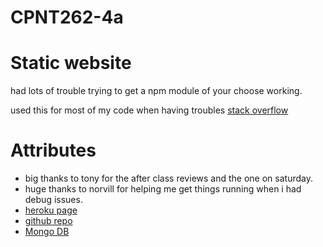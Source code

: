 # CPNT262-4a
# Static website


had lots of trouble trying to get a npm module of your choose working.

used this for most of my code when having troubles [stack overflow](https://stackoverflow.com/)



# Attributes 
* big thanks to tony for the after class reviews and the one on saturday. 
* huge thanks to norvill for helping me get things running when i had debug issues. 
* [heroku page](https://cpnt2624a.herokuapp.com/)
* [github repo](https://github.com/michaelhintz16/CPNT262-4a)
* [Mongo DB](https://cloud.mongodb.com/v2/6052110a4eee6f74248cd346#metrics/replicaSet/605212f507bbe522b2f136f6/explorer/CPNT2625retryWrites%3Dtrue%26w%3Dmajority)
